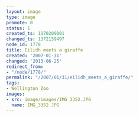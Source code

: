 ```yaml
---
layout: image
type: image
promote: 0
status: 1
created_ts: 1170209001
changed_ts: 1372159497
node_id: 1778
title: Eilidh meets a giraffe
created: '2007-01-31'
changed: '2013-06-25'
redirect_from:
- "/node/1778/"
permalink: "/2007/01/31/eilidh_meets_a_giraffe/"
tags:
- Wellington Zoo
images:
- src: image/images/IMG_3352.JPG
  name: IMG_3352.JPG
---
```


